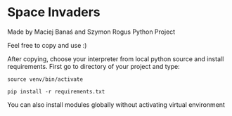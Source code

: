 # Space Invaders

Made by Maciej Banaś and Szymon Rogus
Python Project

Feel free to copy and use :)

After copying, choose your interpreter from local python source and install requirements.
First go to directory of your project and type:

    source venv/bin/activate
    
    pip install -r requirements.txt

You can also install modules globally without activating virtual environment